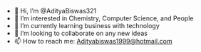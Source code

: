 - 👋 Hi, I’m @AdityaBiswas321
- 👀 I’m interested in Chemistry, Computer Science, and People
- 🌱 I’m currently learning business with technology 
- 💞️ I’m looking to collaborate on any new ideas
- 📫 How to reach me: Adityabiswas1999@hotmail.com 

<!---
AdityaBiswas321/AdityaBiswas321 is a ✨ special ✨ repository because its `README.md` (this file) appears on your GitHub profile.
You can click the Preview link to take a look at your changes.
--->

